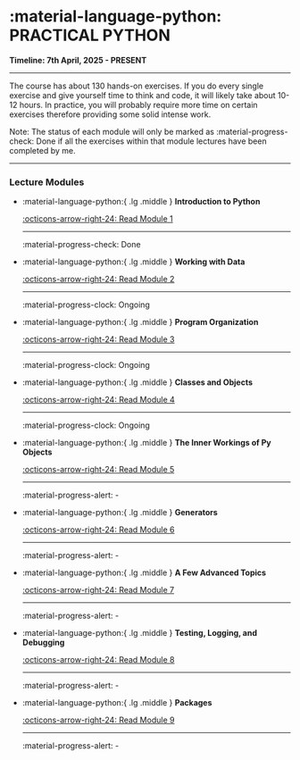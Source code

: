 # **:material-language-python: PRACTICAL PYTHON**

**Timeline: 7th April, 2025 - PRESENT**

-----

The course has about 130 hands-on exercises.  If you do every single exercise and give yourself time to think and code, it will likely take about 10-12 hours. In practice, you will probably require more time on certain exercises therefore providing some solid intense work.

Note: The status of each module will only be marked as :material-progress-check: Done if all the exercises within that module lectures have been completed by me.

-----

### Lecture Modules

<div class="grid cards" markdown>

-   :material-language-python:{ .lg .middle } __Introduction to Python__

    [:octicons-arrow-right-24: Read Module 1](01_Introduction/00_Overview.md)

    ---

    :material-progress-check: Done


-   :material-language-python:{ .lg .middle } __Working with Data__

    [:octicons-arrow-right-24: Read Module 2](02_Working_with_data/00_Overview.md)

    ---

    :material-progress-clock: Ongoing


-   :material-language-python:{ .lg .middle } __Program Organization__

    [:octicons-arrow-right-24: Read Module 3](03_Program_organization/00_Overview.md)

    ---

    :material-progress-clock: Ongoing


-   :material-language-python:{ .lg .middle } __Classes and Objects__

    [:octicons-arrow-right-24: Read Module 4](04_Classes_objects/00_Overview.md)

    ---

    :material-progress-clock: Ongoing


-   :material-language-python:{ .lg .middle } __The Inner Workings of Py Objects__

    [:octicons-arrow-right-24: Read Module 5](05_Object_model/00_Overview.md)

    ---

    :material-progress-alert: -

-   :material-language-python:{ .lg .middle } __Generators__

    [:octicons-arrow-right-24: Read Module 6](06_Generators/00_Overview.md)

    ---

    :material-progress-alert: -

-   :material-language-python:{ .lg .middle } __A Few Advanced Topics__

    [:octicons-arrow-right-24: Read Module 7](07_Advanced_Topics/00_Overview.md)

    ---

    :material-progress-alert: -

-   :material-language-python:{ .lg .middle } __Testing, Logging, and Debugging__

    [:octicons-arrow-right-24: Read Module 8](08_Testing_debugging/00_Overview.md)

    ---

    :material-progress-alert: -

-   :material-language-python:{ .lg .middle } __Packages__

    [:octicons-arrow-right-24: Read Module 9](09_Packages/00_Overview.md)

    ---

    :material-progress-alert: -

</div>
